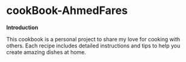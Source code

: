 # cookBook-AhmedFares

**Introduction**


This cookbook is a personal project to share my love for cooking with others. Each recipe includes detailed instructions and tips to help you create amazing dishes at home.
